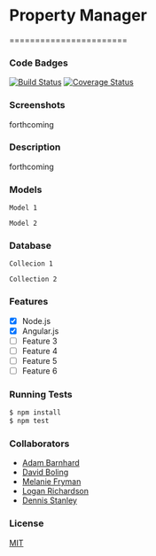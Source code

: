 # Property Manager
=======================

### Code Badges
[![Build Status](https://travis-ci.org/mlfryman/property-investor.svg)](https://travis-ci.org/mlfryman/property-investor)
[![Coverage Status](https://coveralls.io/repos/mlfryman/property-investor/badge.png)](https://coveralls.io/r/mlfryman/property-investor)

### Screenshots
forthcoming

### Description
forthcoming

### Models
```
Model 1
```

```
Model 2
```

### Database
```
Collecion 1
```

```
Collection 2
```

### Features
- [x] Node.js
- [x] Angular.js
- [ ] Feature 3
- [ ] Feature 4
- [ ] Feature 5
- [ ] Feature 6

### Running Tests
```bash
$ npm install
$ npm test
```

### Collaborators
- [Adam Barnhard](https://github.com/ABarnhard)
- [David Boling](https://github.com/kadowki)
- [Melanie Fryman](https://github.com/mlfryman)
- [Logan Richardson](https://github.com/GLoganDR)
- [Dennis Stanley](https://github.com/tdsjr82)

### License
[MIT](LICENSE)

